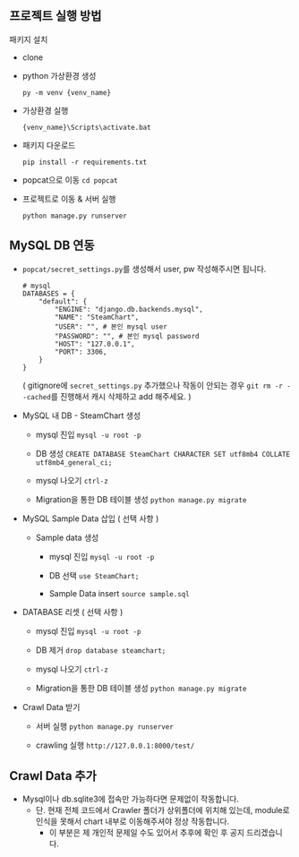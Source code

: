 ## 프로젝트 실행 방법

패키지 설치
- clone

- python 가상환경 생성
    ```
    py -m venv {venv_name}
    ```

- 가상환경 실행
    ```
    {venv_name}\Scripts\activate.bat
    ```

- 패키지 다운로드
    ```
    pip install -r requirements.txt
    ```

- popcat으로 이동
    `cd popcat`

- 프로젝트로 이동 & 서버 실행
    ```
    python manage.py runserver
    ```


## MySQL DB 연동
- `popcat/secret_settings.py`를 생성해서 user, pw 작성해주시면 됩니다.
    ```
    # mysql
    DATABASES = {
        "default": {
            "ENGINE": "django.db.backends.mysql",
            "NAME": "SteamChart",
            "USER": "", # 본인 mysql user
            "PASSWORD": "", # 본인 mysql password
            "HOST": "127.0.0.1",
            "PORT": 3306,
        }
    }
    ```

    ( gitignore에 `secret_settings.py` 추가했으나 작동이 안되는 경우
    `git rm -r --cached`를 진행해서 캐시 삭제하고 add 해주세요. )

- MySQL 내 DB - SteamChart 생성
    - mysql 진입
    `mysql -u root -p`

    - DB 생성
    `CREATE DATABASE SteamChart CHARACTER SET utf8mb4 COLLATE utf8mb4_general_ci;`

    - mysql 나오기
    `ctrl-z `

  - Migration을 통한 DB 테이블 생성
    `python manage.py migrate`

- MySQL Sample Data 삽입 ( 선택 사항 )

  - Sample data 생성
    - mysql 진입
    `mysql -u root -p`

    - DB 선택
    `use SteamChart;`

    - Sample Data insert
    `source sample.sql`

- DATABASE 리셋 ( 선택 사항 )
  - mysql 진입
    `mysql -u root -p`
    
  - DB 제거
    `drop database steamchart;`

  - mysql 나오기
      `ctrl-z `

  - Migration을 통한 DB 테이블 생성
      `python manage.py migrate`

- Crawl Data 받기
  - 서버 실행
    `python manage.py runserver`

  - crawling 실행
    `http://127.0.0.1:8000/test/`


## Crawl Data 추가
- Mysql이나 db.sqlite3에 접속만 가능하다면 문제없이 작동합니다.
    - 단. 현재 전체 코드에서 Crawler 폴더가 상위폴더에 위치해 있는데, module로 인식을 못해서 chart 내부로 이동해주셔야 정상 작동합니다.
        - 이 부분은 제 개인적 문제일 수도 있어서 추후에 확인 후 공지 드리겠습니다.